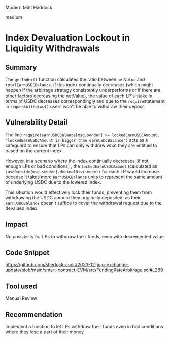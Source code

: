 Modern Mint Haddock

medium

# Index Devaluation Lockout in Liquidity Withdrawals

## Summary
The `getIndex()` function calculates the ratio between `netValue` and `totalEarnUSDCBalance`. If this index continually decreases (which might happen if the arbitrage strategy consistently underperforms or if there are other factors decreasing the netValue), the value of each LP's stake in terms of USDC decreases correspondingly and due to the `require`statement in `requestWithdraw()` users won't be able to withdraw their deposit

## Vulnerability Detail
The line `require(earnUSDCBalance[msg.sender] >= lockedEarnUSDCAmount, "lockedEarnUSDCAmount is bigger than earnUSDCBalance")` acts as a safeguard to ensure that LPs can only withdraw what they are entitled to based on the current index.

However, in a scenario where the index continually decreases (if not enough LPs or bad conditions) , the `lockedEarnUSDCAmount` (calculated as `jusdOutside[msg.sender].decimalDiv(index))` for each LP would increase because it takes more `earnUSDCBalance` units to represent the same amount of underlying USDC due to the lowered index.

This situation would effectively lock their funds, preventing them from withdrawing the USDC amount they originally deposited, as their `earnUSDCBalance` doesn’t suffice to cover the withdrawal request due to the devalued index.

## Impact
No possibility for LPs to withdraw their funds, even with decremented value

## Code Snippet
https://github.com/sherlock-audit/2023-12-jojo-exchange-update/blob/main/smart-contract-EVM/src/FundingRateArbitrage.sol#L289

## Tool used

Manual Review

## Recommendation
Implement a function to let LPs withdraw their funds even in bad conditions where they lose a part of their money
